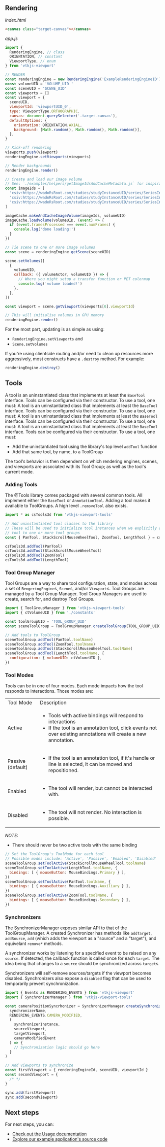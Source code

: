 ## Rendering


_index.html_

```html
<canvas class="target-canvas"></canvas>
```

_app.js_

```js
import {
  RenderingEngine, // class
  ORIENTATION, // constant
  ViewportType, // enum
} from 'vtkjs-viewport'

// RENDER
const renderingEngine = new RenderingEngine('ExampleRenderingEngineID')
const volumeUID = 'VOLUME_UID '
const sceneUID = 'SCENE_UID'
const viewports = []
const viewport = {
  sceneUID,
  viewportId: 'viewportUID_0',
  type: ViewportType.ORTHOGRAPHIC,
  canvas: document.querySelector('.target-canvas'),
  defaultOptions: {
    orientation: ORIENTATION.AXIAL,
    background: [Math.random(), Math.random(), Math.random()],
  },
}

// Kick-off rendering
viewports.push(viewport)
renderingEngine.setViewports(viewports)

// Render backgrounds
renderingEngine.render()

// Create and load our image volume
// See: `./examples/helpers/getImageIdsAndCacheMetadata.js` for inspiration
const imageIds = [
  'csiv:https://wadoRsRoot.com/studies/studyInstanceUID/series/SeriesInstanceUID/instances/SOPInstanceUID/frames/1',
  'csiv:https://wadoRsRoot.com/studies/studyInstanceUID/series/SeriesInstanceUID/instances/SOPInstanceUID/frames/2',
  'csiv:https://wadoRsRoot.com/studies/studyInstanceUID/series/SeriesInstanceUID/instances/SOPInstanceUID/frames/3',
]

imageCache.makeAndCacheImageVolume(imageIds, volumeUID)
imageCache.loadVolume(volumeUID, (event) => {
  if (event.framesProcessed === event.numFrames) {
    console.log('done loading!')
  }
})

// Tie scene to one or more image volumes
const scene = renderingEngine.getScene(sceneUID)

scene.setVolumes([
  {
    volumeUID,
    callback: ({ volumeActor, volumeUID }) => {
      // Where you might setup a transfer function or PET colormap
      console.log('volume loaded!')
    },
  },
])

const viewport = scene.getViewport(viewports[0].viewportId)

// This will initialise volumes in GPU memory
renderingEngine.render()
```

For the most part, updating is as simple as using:

- `RenderingEngine.setViewports` and
- `Scene.setVolumes`

If you're using clientside routing and/or need to clean up resources more
aggressively, most constructs have a `.destroy` method. For example:

```js
renderingEngine.destroy()
```

## Tools

A tool is an uninstantiated class that implements at least the `BaseTool` interface.
Tools can be configured via their constructor. To use a tool, one must:
A tool is an uninstantiated class that implements at least the `BaseTool` interface.
Tools can be configured via their constructor. To use a tool, one must:
A tool is an uninstantiated class that implements at least the `BaseTool` interface.
Tools can be configured via their constructor. To use a tool, one must:
A tool is an uninstantiated class that implements at least the `BaseTool` interface.
Tools can be configured via their constructor. To use a tool, one must:

- Add the uninstantiated tool using the library's top level `addTool` function
- Add that same tool, by name, to a ToolGroup

The tool's behavior is then dependent on which rendering engines, scenes,
and viewports are associated with its Tool Group; as well as the tool's current
mode.

### Adding Tools

The @Tools library comes packaged with several common tools. All implement either
the `BaseTool` or `AnnotationTool`. Adding a tool makes it available to ToolGroups.
A high level `.removeTool` also exists.

```js
import * as csTools3d from 'vtkjs-viewport-tools'

// Add uninstantiated tool classes to the library
// These will be used to initialize tool instances when we explicitly add each
// tool to one or more tool groups
const { PanTool, StackScrollMouseWheelTool, ZoomTool, LengthTool } = csTools3d

csTools3d.addTool(PanTool)
csTools3d.addTool(StackScrollMouseWheelTool)
csTools3d.addTool(ZoomTool)
csTools3d.addTool(LengthTool)
```

### Tool Group Manager

Tool Groups are a way to share tool configuration, state, and modes across
a set of `RengeringEngine`s, `Scene`s, and/or `Viewport`s. Tool Groups are managed
by a Tool Group Manager. Tool Group Managers are used to create, search for, and
destroy Tool Groups.

```js
import { ToolGroupManager } from 'vtkjs-viewport-tools'
import { ctVolumeUID } from './constants'

const toolGroupUID = 'TOOL_GROUP_UID'
const sceneToolGroup = ToolGroupManager.createToolGroup(TOOL_GROUP_UID)

// Add tools to ToolGroup
sceneToolGroup.addTool(PanTool.toolName)
sceneToolGroup.addTool(ZoomTool.toolName)
sceneToolGroup.addTool(StackScrollMouseWheelTool.toolName)
sceneToolGroup.addTool(LengthTool.toolName, {
  configuration: { volumeUID: ctVolumeUID },
})
```

### Tool Modes

Tools can be in one of four modes. Each mode impacts how the tool responds to
interactions. Those modes are:

<table>
  <tr>
    <td>Tool Mode</td>
    <td>Description</td>
  </tr>
  <tr>
    <td>Active</td>
    <td>
      <ul>
        <li>Tools with active bindings will respond to interactions</li>
        <li>If the tool is an annotation tool, click events not over existing annotations
  will create a new annotation.</li>
      </ul>
    </td>
  </tr>
  <tr>
    <td>Passive (default)</td>
    <td>
      <ul>
        <li>If the tool is an annotation tool, if it's handle or line is selected, it
    can be moved and repositioned.</li>
      </ul>
    </td>
  </tr>
  <tr>
    <td>Enabled</td>
    <td>
      <ul>
        <li>The tool will render, but cannot be interacted with.</li>
      </ul>
    </td>
  </tr>
  <tr>
    <td>Disabled</td>
    <td>
      <ul>
        <li>The tool will not render. No interaction is possible.</li>
      </ul>
    </td>
  </tr>
</table>

_NOTE:_

- There should never be two active tools with the same binding

```js
// Set the ToolGroup's ToolMode for each tool
// Possible modes include: 'Active', 'Passive', 'Enabled', 'Disabled'
sceneToolGroup.setToolActive(StackScrollMouseWheelTool.toolName)
sceneToolGroup.setToolActive(LengthTool.toolName, {
  bindings: [ { mouseButton: MouseBindings.Primary } ],
})
sceneToolGroup.setToolActive(PanTool.toolName, {
  bindings: [ { mouseButton: MouseBindings.Auxiliary } ],
})
sceneToolGroup.setToolActive(ZoomTool.toolName, {
  bindings: [ { mouseButton: MouseBindings.Secondary } ],
})
```

### Synchronizers

The SynchronizerManager exposes similar API to that of the ToolGroupManager. A
created Synchronizer has methods like `addTarget`, `addSource`, `add` (which adds
the viewport as a "source" and a "target"), and equivelant `remove*` methods.

A synchronizer works by listening for a specified event to be raised on any `source`.
If detected, the callback function is called once for each `target`. The idea being
that changes to a `source` should be synchronized across `target`s.

Synchronizers will self-remove sources/targets if the viewport becomes disabled.
Synchronizers also expose a `disabled` flag that can be used to temporarily prevent
synchronization.

```js
import { Events as RENDERING_EVENTS } from 'vtkjs-viewport'
import { SynchronizerManager } from 'vtkjs-viewport-tools'

const cameraPositionSyncrhonizer = SynchronizerManager.createSynchronizer(
  synchronizerName,
  RENDERING_EVENTS.CAMERA_MODIFIED,
  (
    synchronizerInstance,
    sourceViewport,
    targetViewport,
    cameraModifiedEvent
  ) => {
    // Synchronization logic should go here
  }
)

// Add viewports to synchronize
const firstViewport = { renderingEngineId, sceneUID, viewportId }
const secondViewport = {
  /* */
}

sync.add(firstViewport)
sync.add(secondViewport)
```

## Next steps

For next steps, you can:

- [Check out the Usage documentation](#)
- [Explore our example application's source code](#)
